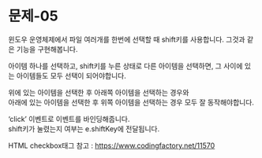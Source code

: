 # 문제-05
윈도우 운영체제에서 파일 여러개를 한번에 선택할 때 shift키를 사용합니다. 그것과 같은 기능을 구현해봅니다.   

아이템 하나를 선택하고, shift키를 누른 상태로 다른 아이템을 선택하면, 그 사이에 있는 아이템들도 모두 선택이 되어야합니다.   

위에 있는 아이템을 선택한 후 아래쪽 아이템을 선택하는 경우와   
아래에 있는 아이템을 선택한 후 위쪽 아이템을 선택하는 경우 모두 잘 동작해야합니다.

‘click’ 이벤트로 이벤트를 바인딩해줍니다.   
shift키가 눌렸는지 여부는 e.shiftKey에 전달됩니다.   

HTML checkbox태그 참고 : https://www.codingfactory.net/11570